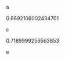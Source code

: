 a
<!--START:foo-->
0.6692106002434701
<!--END:foo-->
c
<!--START:bar-->
0.7189999256563853
<!--END:bar-->
e
